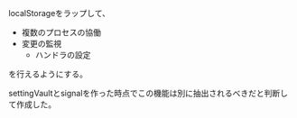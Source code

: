 localStorageをラップして、

- 複数のプロセスの協働
- 変更の監視
  - ハンドラの設定

を行えるようにする。

settingVaultとsignalを作った時点でこの機能は別に抽出されるべきだと判断して作成した。
